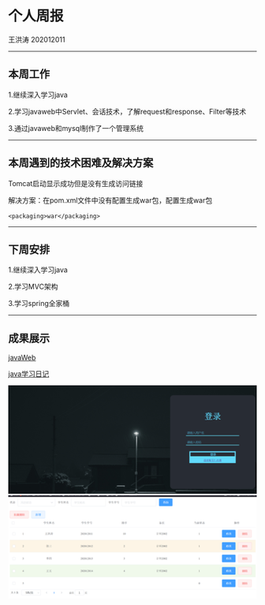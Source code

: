 # 个人周报

王洪涛 202012011

---
## 本周工作

1.继续深入学习java

2.学习javaweb中Servlet、会话技术，了解request和response、Filter等技术

3.通过javaweb和mysql制作了一个管理系统

---
## 本周遇到的技术困难及解决方案
Tomcat启动显示成功但是没有生成访问链接

解决方案：在pom.xml文件中没有配置生成war包，配置生成war包 

    <packaging>war</packaging>
---
## 下周安排

1.继续深入学习java

2.学习MVC架构

3.学习spring全家桶

---
## 成果展示
[javaWeb](https://19460.github.io/2022/04/07/JavaWeb/?t=1649601990881)

[java学习日记](https://19460.github.io/2022/03/20/java%E5%AD%A6%E4%B9%A0%E6%97%A5%E8%AE%B0/)

![](img/02.png)
![](img/01.png)

